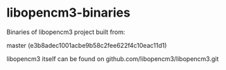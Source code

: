 libopencm3-binaries
===================

Binaries of libopencm3 project built from:

master (e3b8adec1001acbe9b58c2fee622f4c10eac11d1)

libopencm3 itself can be found on github.com/libopencm3/libopencm3.git

